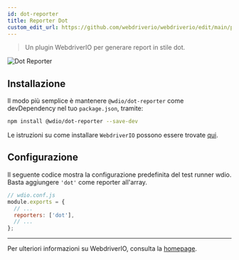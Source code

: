 ```yaml
---
id: dot-reporter
title: Reporter Dot
custom_edit_url: https://github.com/webdriverio/webdriverio/edit/main/packages/wdio-dot-reporter/README.md
---
```



> Un plugin WebdriverIO per generare report in stile dot.

![Dot Reporter](/img/dot.png "Dot Reporter")

## Installazione

Il modo più semplice è mantenere `@wdio/dot-reporter` come devDependency nel tuo `package.json`, tramite:

```sh
npm install @wdio/dot-reporter --save-dev
```

Le istruzioni su come installare `WebdriverIO` possono essere trovate [qui](/docs/gettingstarted).

## Configurazione

Il seguente codice mostra la configurazione predefinita del test runner wdio. Basta aggiungere `'dot'` come reporter
all'array.

```js
// wdio.conf.js
module.exports = {
  // ...
  reporters: ['dot'],
  // ...
};
```

----

Per ulteriori informazioni su WebdriverIO, consulta la [homepage](https://webdriver.io).